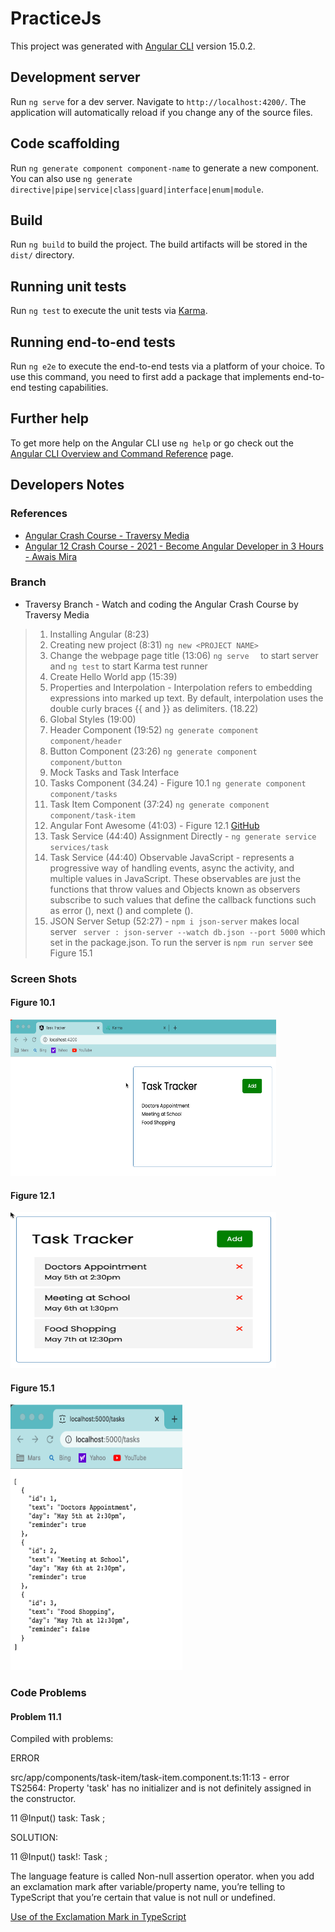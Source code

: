 # PracticeJs

This project was generated with [Angular CLI](https://github.com/angular/angular-cli) version 15.0.2.

## Development server

Run `ng serve` for a dev server. Navigate to `http://localhost:4200/`. The application will automatically reload if you change any of the source files.

## Code scaffolding

Run `ng generate component component-name` to generate a new component. You can also use `ng generate directive|pipe|service|class|guard|interface|enum|module`.

## Build

Run `ng build` to build the project. The build artifacts will be stored in the `dist/` directory.

## Running unit tests

Run `ng test` to execute the unit tests via [Karma](https://karma-runner.github.io).

## Running end-to-end tests

Run `ng e2e` to execute the end-to-end tests via a platform of your choice. To use this command, you need to first add a package that implements end-to-end testing capabilities.

## Further help

To get more help on the Angular CLI use `ng help` or go check out the [Angular CLI Overview and Command Reference](https://angular.io/cli) page.

## Developers Notes
### References
* [Angular Crash Course - Traversy Media](https://www.youtube.com/watch?v=3dHNOWTI7H8)
* [Angular 12 Crash Course - 2021 - Become Angular Developer in 3 Hours - Awais Mira](https://www.youtube.com/watch?v=LA_v8isNp5E)


### Branch

* Traversy Branch - Watch and coding the Angular Crash Course by Traversy Media  
> 1. Installing Angular (8:23)    
> 2. Creating new project (8:31)  ```ng new <PROJECT NAME> ```
> 3. Change the webpage page title (13:06) ```ng serve  ``` to start server and ```ng test``` to start Karma test runner
> 4. Create Hello World app (15:39)
> 5. Properties and Interpolation - Interpolation refers to embedding expressions into marked up text. By default, interpolation uses the double curly braces {{ and }} as delimiters. (18.22)
> 6. Global Styles (19:00)
> 7. Header Component (19:52) ```ng generate component component/header ```
> 8. Button Component (23:26) ```ng generate component component/button ```
> 9. Mock Tasks and Task Interface 
> 10. Tasks Component (34.24) - Figure 10.1 ```ng generate component component/tasks ```
> 11. Task Item Component (37:24) ```ng generate component component/task-item```
> 12. Angular Font Awesome (41:03) - Figure 12.1 [GitHub](https://github.com/FortAwesome/angular-fontawesome)
> 13. Task Service (44:40) Assignment Directly - ```ng generate service services/task ```
> 14. Task Service (44:40) Observable JavaScript - represents a progressive way of handling events, async the activity, and multiple values in JavaScript. These observables are just the functions that throw values and Objects known as observers subscribe to such values that define the callback functions such as error (), next () and complete ().
> 15. JSON Server Setup (52:27) - ```npm i json-server``` makes local server ``` server : json-server --watch db.json --port 5000``` which set in the package.json.  To run the server is ```npm run server```  see Figure 15.1
### Screen Shots

#### Figure 10.1       
<img 
  src="https://github.com/johnnycowboy3033/github-resources/blob/main/practice-js/traversy/TaskTrackerScreenShot.png" 
  alt="Task Tracker Screen Shot" 
  style="width:425px;height:250px;">  

#### Figure 12.1
<img
src="https://github.com/johnnycowboy3033/github-resources/blob/main/practice-js/traversy/servableSubscribe.png"
alt="Observable Subscribe"
style="width:425px;height:250px;">

#### Figure 15.1
<img
src="https://github.com/johnnycowboy3033/github-resources/blob/main/practice-js/traversy/tasksJsonServer.png"
alt="Tasks Json Server"
style="width:275px;height:425px;">

### Code Problems     

#### Problem 11.1     
Compiled with problems:

ERROR

src/app/components/task-item/task-item.component.ts:11:13 - error TS2564: Property 'task' has no initializer and is not definitely assigned in the constructor.

11   @Input()  task: Task  ;

SOLUTION:

11   @Input()  task!: Task  ;

The language feature is called Non-null assertion operator. when you add an exclamation mark after variable/property name, you’re telling to TypeScript that you’re certain that value is not null or undefined.

[Use of the Exclamation Mark in TypeScript](https://www.syncfusion.com/blogs/post/exclamation-mark-in-typescript.aspx)

